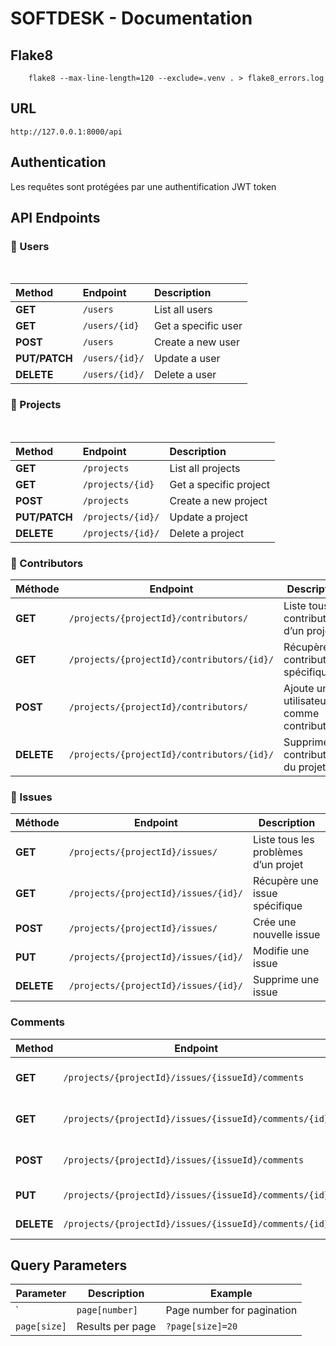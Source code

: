 # SOFTDESK - Documentation

## Flake8

```
    flake8 --max-line-length=120 --exclude=.venv . > flake8_errors.log
```

## URL
```
http://127.0.0.1:8000/api
```

## Authentication
Les requêtes sont protégées par une authentification JWT token

## API Endpoints

### 👤 Users

<br>

| Method    | Endpoint           | Description         |
|:----------|:-------------------|:---------------------|
| **GET**       | `/users`           | List all users      |
| **GET**       | `/users/{id}`      | Get a specific user |
| **POST**      | `/users`           | Create a new user   |
| **PUT/PATCH** | `/users/{id}/`     | Update a user       |
| **DELETE**    | `/users/{id}/`     | Delete a user       |

### 📁 Projects

<br>

| Method    | Endpoint           | Description            |
|:----------|:-------------------|:------------------------|
| **GET**       | `/projects`        | List all projects      |
| **GET**       | `/projects/{id}`   | Get a specific project |
| **POST**      | `/projects`        | Create a new project   |
| **PUT/PATCH** | `/projects/{id}/`  | Update a project       |
| **DELETE**    | `/projects/{id}/`  | Delete a project       |

### 👥 Contributors

| Méthode | Endpoint | Description |
|---------|----------|-------------|
| **GET** | `/projects/{projectId}/contributors/` | Liste tous les contributeurs d’un projet |
| **GET** | `/projects/{projectId}/contributors/{id}/` | Récupère un contributeur spécifique |
| **POST** | `/projects/{projectId}/contributors/` | Ajoute un utilisateur comme contributeur |
| **DELETE** | `/projects/{projectId}/contributors/{id}/` | Supprime un contributeur du projet |

### 🔧 Issues

| Méthode | Endpoint                         | Description                           |
|---------|----------------------------------|---------------------------------------|
| **GET** | `/projects/{projectId}/issues/`  | Liste tous les problèmes d’un projet  |
| **GET** | `/projects/{projectId}/issues/{id}/` | Récupère une issue spécifique        |
| **POST** | `/projects/{projectId}/issues/`  | Crée une nouvelle issue               |
| **PUT** | `/projects/{projectId}/issues/{id}/` | Modifie une issue                    |
| **DELETE** | `/projects/{projectId}/issues/{id}/` | Supprime une issue                   |




### Comments

| Method | Endpoint | Description |
|--------|----------|-------------|
| **GET** | `/projects/{projectId}/issues/{issueId}/comments` | List all comments of an issue |
| **GET** | `/projects/{projectId}/issues/{issueId}/comments/{id}` | Get a specific comment |
| **POST** | `/projects/{projectId}/issues/{issueId}/comments` | Create a new comment |
| **PUT** | `/projects/{projectId}/issues/{issueId}/comments/{id}` | Update a comment |
| **DELETE** | `/projects/{projectId}/issues/{issueId}/comments/{id}` | Delete a comment |


## Query Parameters

| Parameter | Description | Example |
|-----------|-------------|---------|
` | `page[number]` | Page number for pagination | `?page[number]=2` |
| `page[size]` | Results per page | `?page[size]=20` |
